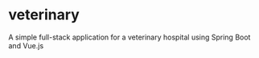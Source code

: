 # veterinary
 A simple full-stack application for a veterinary hospital using Spring Boot and Vue.js
